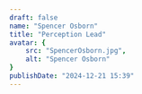 ```yaml
---
draft: false
name: "Spencer Osborn"
title: "Perception Lead"
avatar: {
    src: "SpencerOsborn.jpg",
    alt: "Spencer Osborn"
}
publishDate: "2024-12-21 15:39"
---
```

